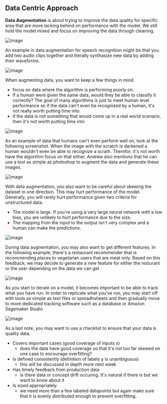 ## Data Centric Approach

**Data Augmentation** is about trying to improve the data quality for specific area that are more lacking behind on performance with the model. We still hold the model mixed and focus on improving the data through cleaning.

![image](https://github.com/user-attachments/assets/72194925-275a-468a-9a93-f621aa318180)

An example in data augmentation for speech recognition might be that you add two audio clips together and literally synthasize new data by adding their waveforms.

![image](https://github.com/user-attachments/assets/4ad5a317-579e-4212-a189-eb15879591fe)

When augmenting data, you want to keep a few things in mind.

* focus on data where the algorithm is performing poorly on.
* If a human were given the same data, would they be able to classify it correctly? The goal of many algorithms is just to meet human level performance so if the data can't even be recognized by a human, it's not really worth putting time into.
* if the data is not something that would come up in a real world scenario, then it's not worth putting time into

![image](https://github.com/user-attachments/assets/820bdadb-cc94-4864-bd92-760df8816ad5)

As an example of data that humans can't even perform well on, look at the following screenshot. When the image with the scratch is darkened a human wouldn't even be able to recognize a scrath. Therefor, it's not worth have the algorithm focus on that either. Andrew also mentions that he can use a tool as simple as photoshop to augment the data and generate these images. 

![image](https://github.com/user-attachments/assets/a4d406d3-17d1-4d4f-b8de-478a19816d4b)

With data augmentation, you also want to be careful about skewing the dataset in one direction. This may hurt performance of the model. Generally, you will rarely hurt performance given two criteria for unstructured data.

* The model is large. If you're using a very large neural network with a low bias, you are unlikely to hurt performance due to the size.
* The mapping from the input to the output isn't very complex and a human can make the predictions.

![image](https://github.com/user-attachments/assets/2cf25116-5faf-43fa-a2c2-c58a4ad0f619)

During data augmentation, you may also want to get different features. In the following example, there's a restaurant recommender that is recommending places to vegetarian users that are meat only. Based on this feedback, we may decide to generate a new feature for either the resturant or the user depending on the data we can get.

![image](https://github.com/user-attachments/assets/5fb5effa-2fb6-4ce1-aec6-025a6cae2b05)

As you start to iterate on a model, it becomes important to be able to track what you have run. In order to replicate what you've run, you may start off with tools as simple as text files or spreadhsheets and then gradually move to more dedicated tracking software such as a database or Amazon Sagemaker Studio

![image](https://github.com/user-attachments/assets/4765159c-8de7-4385-ad0f-6c9ebd58c960)

As a last note, you may want to use a checklist to ensure that your data is quality data.

- Covers important cases (good coverage of inputs x)
  * does the data have good coverage so that it's not too far skewed on one case to encourage overfitting?
- Is defined consistently (definition of labels y is unambiguous)
  * this will be discussed in depth more next week
- Has timely feedback from production data
    * is there data or concept drift occuring. It's natural if there is but we want to know about it
- Is sized appropriately
  * we need more than a few labeled datapoints but again make sure that it is evenly distributed enough to prevent overfitting.
